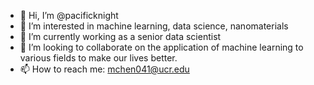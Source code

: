 - 👋 Hi, I’m @pacificknight
- 👀 I’m interested in machine learning, data science, nanomaterials
- 🌱 I’m currently working as a senior data scientist
- 💞️ I’m looking to collaborate on the application of machine learning to various fields to make our lives better. 
- 📫 How to reach me: mchen041@ucr.edu

<!---
pacificknight/pacificknight is a ✨ special ✨ repository because its `README.md` (this file) appears on your GitHub profile.
You can click the Preview link to take a look at your changes.
--->
